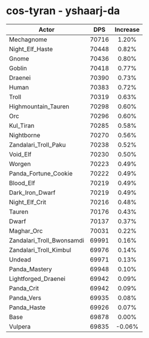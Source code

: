 # cos-tyran - yshaarj-da
| Actor | DPS | Increase |
|---|:---:|:---:|
|Mechagnome|70716|1.20%|
|Night_Elf_Haste|70448|0.82%|
|Gnome|70436|0.80%|
|Goblin|70418|0.77%|
|Draenei|70390|0.73%|
|Human|70383|0.72%|
|Troll|70319|0.63%|
|Highmountain_Tauren|70298|0.60%|
|Orc|70296|0.60%|
|Kul_Tiran|70285|0.58%|
|Nightborne|70270|0.56%|
|Zandalari_Troll_Paku|70238|0.52%|
|Void_Elf|70230|0.50%|
|Worgen|70223|0.49%|
|Panda_Fortune_Cookie|70222|0.49%|
|Blood_Elf|70219|0.49%|
|Dark_Iron_Dwarf|70219|0.49%|
|Night_Elf_Crit|70216|0.48%|
|Tauren|70176|0.43%|
|Dwarf|70137|0.37%|
|Maghar_Orc|70031|0.22%|
|Zandalari_Troll_Bwonsamdi|69991|0.16%|
|Zandalari_Troll_Kimbul|69976|0.14%|
|Undead|69971|0.13%|
|Panda_Mastery|69948|0.10%|
|Lightforged_Draenei|69942|0.09%|
|Panda_Crit|69942|0.09%|
|Panda_Vers|69935|0.08%|
|Panda_Haste|69926|0.07%|
|Base|69878|0.00%|
|Vulpera|69835|-0.06%|
